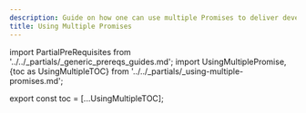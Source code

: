 ```yaml
---
description: Guide on how one can use multiple Promises to deliver developer experiences
title: Using Multiple Promises
---
```

import PartialPreRequisites from '../../_partials/_generic_prereqs_guides.md';
import UsingMultiplePromise, {toc as UsingMultipleTOC} from '../../_partials/_using-multiple-promises.md';

<PartialPreRequisites />

<UsingMultiplePromise />

<!--
    Workaround for ToC of imported content
    See https://github.com/facebook/docusaurus/issues/3915#issuecomment-896193142
-->
export const toc = [...UsingMultipleTOC];
